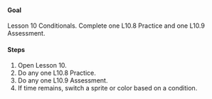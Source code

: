#### Goal

Lesson 10 Conditionals. Complete one L10.8 Practice and one L10.9 Assessment.

#### Steps

1. Open Lesson 10.
2. Do any one L10.8 Practice.
3. Do any one L10.9 Assessment.
4. If time remains, switch a sprite or color based on a condition.
